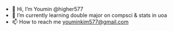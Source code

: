 - 👋 Hi, I’m Youmin @higher577
- 🌱 I’m currently learning double major on compsci & stats in uoa
- 📫 How to reach me youminkim577@gmail.com

<!---
higher577/higher577 is a ✨ special ✨ repository because its `README.md` (this file) appears on your GitHub profile.
You can click the Preview link to take a look at your changes.
--->
